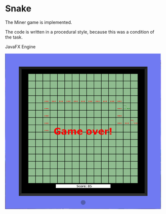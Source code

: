 # Snake

The Miner game is implemented.

The code is written in a procedural style, because this was a condition of the task.

JavaFX Engine

![img.png](img.png)

